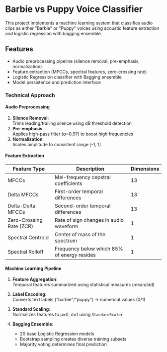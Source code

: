 # Barbie vs Puppy Voice Classifier

This project implements a machine learning system that classifies audio clips as either "Barbie" or "Puppy" voices using acoustic feature extraction and logistic regression with bagging ensemble.

## Features
- Audio preprocessing pipeline (silence removal, pre-emphasis, normalization)
- Feature extraction (MFCCs, spectral features, zero-crossing rate)
- Logistic Regression classifier with Bagging ensemble
- Model persistence and prediction interface

### Technical Approach

#### Audio Preprocessing
1. **Silence Removal**:  
   Trims leading/trailing silence using dB threshold detection
2. **Pre-emphasis**:  
   Applies high-pass filter (α=0.97) to boost high frequencies
3. **Normalization**:  
   Scales amplitude to consistent range [-1, 1]

#### Feature Extraction
| Feature Type             | Description                                  | Dimensions |
|--------------------------|----------------------------------------------|------------|
| MFCCs                    | Mel-frequency cepstral coefficients          | 13         |
| Delta MFCCs              | First-order temporal differences             | 13         |
| Delta-Delta MFCCs        | Second-order temporal differences            | 13         |
| Zero-Crossing Rate (ZCR) | Rate of sign changes in audio waveform       | 1          |
| Spectral Centroid        | Center of mass of the spectrum               | 1          |
| Spectral Rolloff         | Frequency below which 85% of energy resides  | 1          |

#### Machine Learning Pipeline
1. **Feature Aggregation**:  
   Temporal features summarized using statistical measures (mean/std)
   
2. **Label Encoding**:  
   Converts text labels ("barbie"/"puppy") → numerical values (0/1)

3. **Standard Scaling**:  
   Normalizes features to μ=0, σ=1 using `StandardScaler`

4. **Bagging Ensemble**:
   - 20 base Logistic Regression models
   - Bootstrap sampling creates diverse training subsets
   - Majority voting determines final prediction